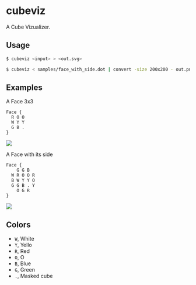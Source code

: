 # cubeviz

A Cube Vizualizer.

## Usage

```bash
$ cubeviz <input> > <out.svg>

$ cubeviz < samples/face_with_side.dot | convert -size 200x200 - out.png  # svg -> png
```

## Examples

A Face 3x3

```
Face {
  R O O
  W Y Y
  G B .
}
```

![](https://user-images.githubusercontent.com/2749629/184492773-98ffb3ec-c72c-457e-9392-fc90a8b4d90b.png)

A Face with its side

```
Face {
    G G B
  W R O O R
  B W Y Y O
  G G B . Y
    O G R
}
```

![](https://user-images.githubusercontent.com/2749629/184492775-ca20fb0c-335c-4745-830a-7d5bd005116e.png)

## Colors

- `W`, White
- `Y`, Yello
- `R`, Red
- `O`, O
- `B`, Blue
- `G`, Green
- `.`, Masked cube
